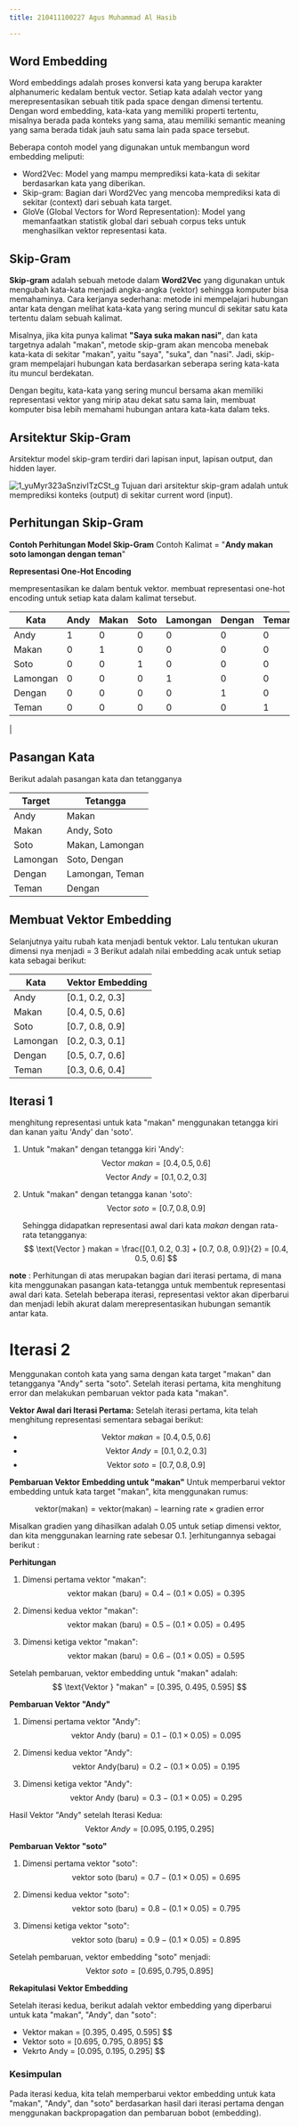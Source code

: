 ```yaml
---
title: 210411100227 Agus Muhammad Al Hasib

---
```


## Word Embedding
Word embeddings adalah proses konversi kata yang berupa karakter alphanumeric kedalam bentuk vector. Setiap kata adalah vector yang merepresentasikan sebuah titik pada space dengan dimensi tertentu. Dengan word embedding, kata-kata yang memiliki properti tertentu, misalnya berada pada konteks yang sama, atau memiliki semantic meaning yang sama berada tidak jauh satu sama lain pada space tersebut.

Beberapa contoh model yang digunakan untuk membangun word embedding meliputi:

* Word2Vec: Model yang mampu memprediksi kata-kata di sekitar berdasarkan kata yang diberikan.
* Skip-gram: Bagian dari Word2Vec yang mencoba memprediksi kata di sekitar (context) dari sebuah kata target.
* GloVe (Global Vectors for Word Representation): Model yang memanfaatkan statistik global dari sebuah corpus teks untuk menghasilkan vektor representasi kata.

## Skip-Gram
**Skip-gram** adalah sebuah metode dalam **Word2Vec** yang digunakan untuk mengubah kata-kata menjadi angka-angka (vektor) sehingga komputer bisa memahaminya. Cara kerjanya sederhana: metode ini mempelajari hubungan antar kata dengan melihat kata-kata yang sering muncul di sekitar satu kata tertentu dalam sebuah kalimat.

Misalnya, jika kita punya kalimat **"Saya suka makan nasi"**, dan kata targetnya adalah "makan", metode skip-gram akan mencoba menebak kata-kata di sekitar "makan", yaitu "saya", "suka", dan "nasi". Jadi, skip-gram mempelajari hubungan kata berdasarkan seberapa sering kata-kata itu muncul berdekatan.

Dengan begitu, kata-kata yang sering muncul bersama akan memiliki representasi vektor yang mirip atau dekat satu sama lain, membuat komputer bisa lebih memahami hubungan antara kata-kata dalam teks.

## Arsitektur Skip-Gram
Arsitektur model skip-gram terdiri dari lapisan input, lapisan output, dan hidden layer.

![1_yuMyr323aSnzivITzCSt_g](https://hackmd.io/_uploads/ryKoz1SRR.png)
Tujuan dari arsitektur skip-gram adalah untuk memprediksi konteks (output) di sekitar current word (input).

## Perhitungan Skip-Gram
**Contoh Perhitungan Model Skip-Gram**
Contoh Kalimat = "**Andy makan soto lamongan dengan teman**"

**Representasi One-Hot Encoding**

mempresentasikan ke dalam bentuk vektor. membuat representasi one-hot encoding untuk setiap kata dalam kalimat tersebut.

| Kata      | Andy | Makan | Soto | Lamongan | Dengan | Teman |
|-----------|------|-------|------|----------|--------|-------|
| Andy      |  1   |   0   |  0   |    0     |   0    |   0   |
| Makan     |  0   |   1   |  0   |    0     |   0    |   0   |
| Soto      |  0   |   0   |  1   |    0     |   0    |   0   |
| Lamongan  |  0   |   0   |  0   |    1     |   0    |   0   |
| Dengan    |  0   |   0   |  0   |    0     |   1    |   0   |
| Teman     |  0   |   0   |  0   |    0     |   0    |   1
|

## Pasangan Kata
Berikut adalah pasangan kata dan tetangganya

| Target  | Tetangga               |
|---------|------------------------|
| Andy    | Makan                  |
| Makan   | Andy, Soto             |
| Soto    | Makan, Lamongan        |
| Lamongan| Soto, Dengan           |
| Dengan  | Lamongan, Teman        |
| Teman   | Dengan                 |

## Membuat Vektor Embedding
Selanjutnya yaitu rubah kata menjadi bentuk vektor. Lalu tentukan ukuran dimensi nya menjadi = 3
Berikut adalah nilai embedding acak untuk setiap kata sebagai berikut:


| Kata      | Vektor Embedding     |
|-----------|----------------------|
| Andy      | [0.1, 0.2, 0.3]      |
| Makan     | [0.4, 0.5, 0.6]      |
| Soto      | [0.7, 0.8, 0.9]      |
| Lamongan  | [0.2, 0.3, 0.1]      |
| Dengan    | [0.5, 0.7, 0.6]      |
| Teman     | [0.3, 0.6, 0.4]      |

## Iterasi 1
menghitung representasi untuk kata "makan" menggunakan tetangga kiri dan kanan yaitu 'Andy' dan 'soto'.

1. Untuk "makan" dengan tetangga kiri 'Andy':
   $$ 
   \text{Vector } makan = [0.4, 0.5, 0.6] 
   $$
   $$ 
   \text{Vector } Andy = [0.1, 0.2, 0.3] 
   $$

2. Untuk "makan" dengan tetangga kanan 'soto':
   $$ 
   \text{Vector } soto = [0.7, 0.8, 0.9] 
   $$

   Sehingga didapatkan representasi awal dari kata *makan* dengan rata-rata tetangganya:
   $$ 
   \text{Vector } makan = \frac{[0.1, 0.2, 0.3] + [0.7, 0.8, 0.9]}{2} = [0.4, 0.5, 0.6] 
   $$

**note** :
Perhitungan di atas merupakan bagian dari iterasi pertama, di mana kita menggunakan pasangan kata-tetangga untuk membentuk representasi awal dari kata. Setelah beberapa iterasi, representasi vektor akan diperbarui dan menjadi lebih akurat dalam merepresentasikan hubungan semantik antar kata.


# Iterasi 2
Menggunakan contoh kata yang sama dengan kata target "makan" dan tetangganya "Andy" serta "soto". Setelah iterasi pertama, kita menghitung error dan melakukan pembaruan vektor pada kata "makan".

**Vektor Awal dari Iterasi Pertama:**
Setelah iterasi pertama, kita telah menghitung representasi sementara sebagai berikut:
- $$ \text{Vektor } makan = [0.4, 0.5, 0.6] $$
- $$ \text{Vektor } Andy = [0.1, 0.2, 0.3] $$
- $$ \text{Vektor } soto = [0.7, 0.8, 0.9] $$

**Pembaruan Vektor Embedding untuk "makan"**
Untuk memperbarui vektor embedding untuk kata target "makan", kita menggunakan rumus:

$$ 
\text{vektor(makan)} = \text{vektor(makan)} - \text{learning rate} \times \text{gradien error} 
$$

Misalkan gradien yang dihasilkan adalah 0.05 untuk setiap dimensi vektor, dan kita menggunakan learning rate sebesar 0.1. ]erhitungannya sebagai berikut :

**Perhitungan**
1. Dimensi pertama vektor "makan":
   $$ 
   \text{vektor makan (baru)} = 0.4 - (0.1 \times 0.05) = 0.395 
   $$
   
2. Dimensi kedua vektor "makan":
   $$ 
   \text{vektor makan (baru)} = 0.5 - (0.1 \times 0.05) = 0.495 
   $$
   
3. Dimensi ketiga vektor "makan":
   $$ 
   \text{vektor makan (baru)} = 0.6 - (0.1 \times 0.05) = 0.595 
   $$

Setelah pembaruan, vektor embedding untuk "makan" adalah:
$$ 
\text{Vektor } "makan" = [0.395, 0.495, 0.595] 
$$

**Pembaruan Vektor "Andy"**
1. Dimensi pertama vektor "Andy":
   $$ 
   \text{vektor Andy (baru)} = 0.1 - (0.1 \times 0.05) = 0.095 
   $$
   
2. Dimensi kedua vektor "Andy":
   $$ 
   \text{vektor Andy(baru)} = 0.2 - (0.1 \times 0.05) = 0.195 
   $$
   
3. Dimensi ketiga vektor "Andy":
   $$ 
   \text{vektor Andy (baru)} = 0.3 - (0.1 \times 0.05) = 0.295 
   $$

Hasil Vektor "Andy" setelah Iterasi Kedua:
$$ 
\text{Vektor } Andy = [0.095, 0.195, 0.295] 
$$

**Pembaruan Vektor "soto"**
1. Dimensi pertama vektor "soto":
   $$ 
   \text{vektor soto (baru)} = 0.7 - (0.1 \times 0.05) = 0.695 
   $$
   
2. Dimensi kedua vektor "soto":
   $$ 
   \text{vektor soto (baru)} = 0.8 - (0.1 \times 0.05) = 0.795 
   $$
   
3. Dimensi ketiga vektor "soto":
   $$ 
   \text{vektor soto (baru)} = 0.9 - (0.1 \times 0.05) = 0.895 
   $$

Setelah pembaruan, vektor embedding "soto" menjadi:
$$ 
\text{Vektor } soto = [0.695, 0.795, 0.895] 
$$

**Rekapitulasi Vektor Embedding**

Setelah iterasi kedua, berikut adalah vektor embedding yang diperbarui untuk kata "makan", "Andy", dan "soto":
* Vektor makan = [0.395, 0.495, 0.595] $$
* Vektor soto = [0.695, 0.795, 0.895] $$
* Vekrto Andy = [0.095, 0.195, 0.295] $$

### Kesimpulan
Pada iterasi kedua, kita telah memperbarui vektor embedding untuk kata "makan", "Andy", dan "soto" berdasarkan hasil dari iterasi pertama dengan menggunakan backpropagation dan pembaruan bobot (embedding).














